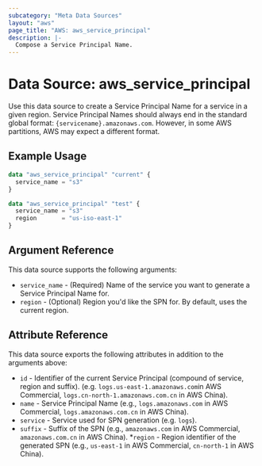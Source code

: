 ```yaml
---
subcategory: "Meta Data Sources"
layout: "aws"
page_title: "AWS: aws_service_principal"
description: |-
  Compose a Service Principal Name.
---
```


# Data Source: aws_service_principal

Use this data source to create a Service Principal Name for a service in a given region. Service Principal Names should always end in the standard global format: `{servicename}.amazonaws.com`. However, in some AWS partitions, AWS may expect a different format.

## Example Usage

```terraform
data "aws_service_principal" "current" {
  service_name = "s3"
}

data "aws_service_principal" "test" {
  service_name = "s3"
  region       = "us-iso-east-1"
}
```

## Argument Reference

This data source supports the following arguments:

* `service_name` - (Required) Name of the service you want to generate a Service Principal Name for.
* `region` - (Optional) Region you'd like the SPN for. By default, uses the current region.

## Attribute Reference

This data source exports the following attributes in addition to the arguments above:

* `id` - Identifier of the current Service Principal (compound of service, region and suffix). (e.g. `logs.us-east-1.amazonaws.com`in AWS Commercial, `logs.cn-north-1.amazonaws.com.cn` in AWS China).
* `name` - Service Principal Name (e.g., `logs.amazonaws.com` in AWS Commercial, `logs.amazonaws.com.cn` in AWS China).
* `service` - Service used for SPN generation (e.g. `logs`).
* `suffix` - Suffix of the SPN (e.g., `amazonaws.com` in AWS Commercial, `amazonaws.com.cn` in AWS China).
*`region` - Region identifier of the generated SPN (e.g., `us-east-1` in AWS Commercial, `cn-north-1` in AWS China).
